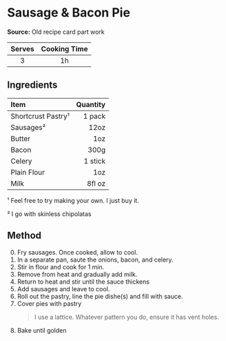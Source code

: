 # Sausage & Bacon Pie
**Source:** Old recipe card part work

Serves|Cooking Time
:-:|:-:
3|1h

## Ingredients
Item|Quantity
:--|--:
Shortcrust Pastry¹|1 pack
Sausages²|12oz
Butter|1oz
Bacon|300g
Celery|1 stick
Plain Flour|1oz
Milk|8fl oz

¹ Feel free to try making your own. I just buy it.

² I go with skinless chipolatas

## Method
0) Fry sausages. Once cooked, allow to cool.
0) In a separate pan, saute the onions, bacon, and celery.
0) Stir in flour and cook for 1 min.
0) Remove from heat and gradually add milk.
0) Return to heat and stir until the sauce thickens
0) Add sausages and leave to cool.
0) Roll out the pastry, line the pie dishe(s) and fill with sauce.
0) Cover pies with pastry
    > I use a lattice. Whatever pattern you do, ensure it has vent holes.
0) Bake until golden